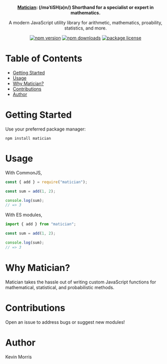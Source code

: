 <div align="center">

**[Matician](https://kevindmorris.github.io/matician/): (/məˈtiSH(ə)n/) Shorthand for a specialist or expert in mathematics.**

<p>
A modern JavaScript utility library for arithmetic, mathematics, proability, statistics, and more.
</p>

[![npm version](https://img.shields.io/npm/v/matician.svg?label=version)](https://www.npmjs.com/package/matician)
[![npm downloads](https://img.shields.io/npm/dm/matician.svg)](https://www.npmjs.com/package/matician)
[![package license](https://img.shields.io/npm/l/matician.svg)](https://www.npmjs.com/package/matician)

</div>

# Table of Contents

- [Getting Started](#getting-started)
- [Usage](#usage)
- [Why Matician?](#why-matician)
- [Contributions](#contributions)
- [Author](#author)

# Getting Started

Use your preferred package manager:

```
npm install matician
```

# Usage

With CommonJS,

```js
const { add } = require("matician");

const sum = add(1, 2);

console.log(sum);
// => 3
```

With ES modules,

```js
import { add } from "matician";

const sum = add(1, 2);

console.log(sum);
// => 3
```

# Why Matician?

Matician takes the hassle out of writing custom JavaScript functions for mathematical, statistical, and probabilistic methods.

# Contributions

Open an issue to address bugs or suggest new modules!

# Author

Kevin Morris
